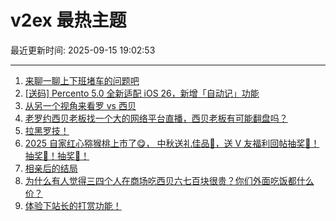 # v2ex 最热主题

最近更新时间: 2025-09-15 19:02:53

--- 
1. [来聊一聊上下班堵车的问题吧](https://www.v2ex.com/t/1159188) 
2. [[送码] Percento 5.0 全新适配 iOS 26，新增「自动记」功能](https://www.v2ex.com/t/1159180) 
3. [从另一个视角来看罗 vs 西贝](https://www.v2ex.com/t/1159194) 
4. [老罗约西贝老板找一个大的网络平台直播，西贝老板有可能翻盘吗？](https://www.v2ex.com/t/1159210) 
5. [拉黑罗技！](https://www.v2ex.com/t/1159211) 
6. [2025 自家红心猕猴桃上市了😋， 中秋送礼佳品🧺，送 V 友福利回帖抽奖🥝！抽奖🥝！抽奖🥝！](https://www.v2ex.com/t/1159224) 
7. [相亲后的结局](https://www.v2ex.com/t/1159267) 
8. [为什么有人觉得三四个人在商场吃西贝六七百块很贵？你们外面吃饭都什么价？](https://www.v2ex.com/t/1159326) 
9. [体验下站长的打赏功能！](https://www.v2ex.com/t/1159335) 
